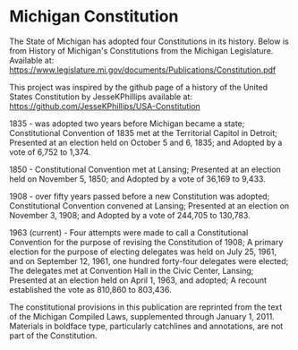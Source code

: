 # Michigan Constitution

The State of Michigan has adopted four Constitutions in its history. Below is from History of Michigan's Constitutions from the Michigan Legislature. Available at: https://www.legislature.mi.gov/documents/Publications/Constitution.pdf 

This project was inspired by the github page of a history of the United States Constitution by JesseKPhillips available at: https://github.com/JesseKPhillips/USA-Constitution 

1835 - was adopted two years before Michigan became a state;
Constitutional Convention of 1835 met at the Territorial Capitol in Detroit; 
Presented at an election held on October 5 and 6, 1835; and 
Adopted by a vote of 6,752 to 1,374.

1850 - Constitutional Convention met at Lansing; 
Presented at an election held on November 5, 1850; and 
Adopted by a vote of 36,169 to 9,433. 

1908 - over fifty years passed before a new Constitution was adopted; 
Constitutional Convention convened at Lansing; 
Presented at an election on November 3, 1908; and
Adopted by a vote of 244,705 to 130,783.

1963 (current) - Four attempts were made to call a Constitutional Convention for the purpose of revising the Constitution of 1908; 
A primary election for the purpose of electing delegates was held on July 25, 1961, and on September 12, 1961, one hundred forty-four delegates were elected; 
The delegates met at Convention Hall in the Civic Center, Lansing;
Presented at an election held on April 1, 1963, and adopted; 
A recount established the vote as 810,860 to 803,436.

The constitutional provisions in this publication are reprinted from the text of the Michigan Compiled Laws, supplemented through January 1, 2011. Materials in boldface type, particularly catchlines and annotations, are not part of the Constitution.
